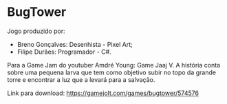 # BugTower
Jogo produzido por:
  - Breno Gonçalves: Desenhista - Pixel Art;
  - Filipe Durães: Programador - C#.

Para a Game Jam do youtuber Amdré Young: Game Jaaj V.
A história conta sobre uma pequena larva que tem como objetivo subir no topo da grande torre e encontrar a luz que a levará para a salvação.

Link para download: https://gamejolt.com/games/bugtower/574576
